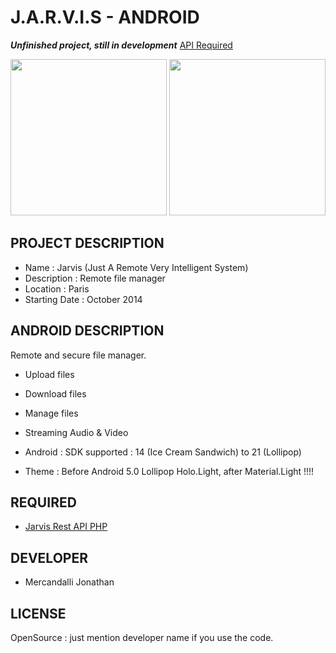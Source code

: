 J.A.R.V.I.S - ANDROID
=====================

**_Unfinished project, still in development_** [API Required](https://github.com/Mercandj/Jarvis-API)

<p align="center">
	<img src="https://raw.github.com/Mercandj/Jarvis-Android/master/screenshot/1.png" width="250" />
	<img src="https://raw.github.com/Mercandj/Jarvis-Android/master/screenshot/2.png" width="250" />
</p>

## PROJECT DESCRIPTION

* Name : Jarvis (Just A Remote Very Intelligent System)
* Description : Remote file manager
* Location : Paris
* Starting Date : October 2014


## ANDROID DESCRIPTION

Remote and secure file manager.
* Upload files
* Download files
* Manage files
* Streaming Audio & Video

* Android : SDK supported : 14 (Ice Cream Sandwich) to 21 (Lollipop)
* Theme : Before Android 5.0 Lollipop Holo.Light, after Material.Light !!!!


## REQUIRED

* [Jarvis Rest API PHP](https://github.com/Mercandj/Jarvis-API)


## DEVELOPER

* Mercandalli Jonathan


## LICENSE

OpenSource : just mention developer name if you use the code.